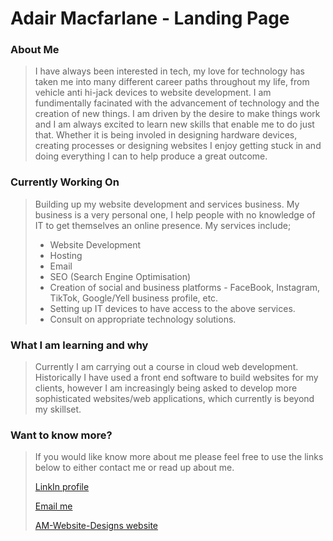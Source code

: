 # Adair Macfarlane - Landing Page

### About Me
> I have always been interested in tech, my love for technology has taken me into many different career paths throughout my life,
> from vehicle anti hi-jack devices to website development. I am fundimentally facinated with the advancement of technology and
> the creation of new things. I am driven by the desire to make things work and I am always excited to learn new skills that enable
> me to do just that.
> Whether it is being involed in designing hardware devices, creating processes or designing websites I enjoy getting stuck in and
> doing everything I can to help produce a great outcome.

### Currently Working On
> Building up my website development and services business.
> My business is a very personal one, I help people with no knowledge of IT to get themselves an online presence.
> My services include;
> + Website Development
> + Hosting
> + Email
> + SEO (Search Engine Optimisation)
> + Creation of social and business platforms - FaceBook, Instagram, TikTok, Google/Yell business profile, etc.
> + Setting up IT devices to have access to the above services.
> + Consult on appropriate technology solutions.


### What I am learning and why
> Currently I am carrying out a course in cloud web development. Historically I have used a front end software to build websites for
> my clients, however I am increasingly being asked to develop more sophisticated websites/web applications, which currently is beyond
> my skillset.  

### Want to know more?
> If you would like know more about me please feel free to use the links below to either contact me or read up about me.
> 
> [LinkIn profile](www.linkedin.com/in/adair-macfarlane-972b258)
> 
> [Email me](mailto:info@am-website-designs.com?subject=Contact%20via%20GitHub)
>
> [AM-Website-Designs website](www.am-website-designs.com)
